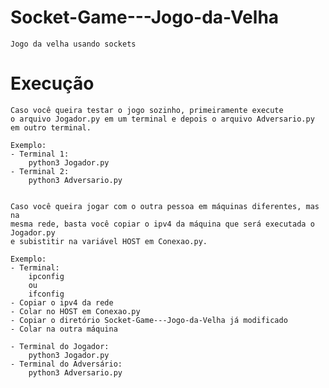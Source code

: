 # Socket-Game---Jogo-da-Velha

    Jogo da velha usando sockets

# Execução

    Caso você queira testar o jogo sozinho, primeiramente execute
    o arquivo Jogador.py em um terminal e depois o arquivo Adversario.py
    em outro terminal. 
    
    Exemplo:
    - Terminal 1:
        python3 Jogador.py
    - Terminal 2:
        python3 Adversario.py 


    Caso você queira jogar com o outra pessoa em máquinas diferentes, mas na
    mesma rede, basta você copiar o ipv4 da máquina que será executada o Jogador.py
    e subistitir na variável HOST em Conexao.py.

    Exemplo:
    - Terminal:
        ipconfig
        ou
        ifconfig
    - Copiar o ipv4 da rede
    - Colar no HOST em Conexao.py
    - Copiar o diretório Socket-Game---Jogo-da-Velha já modificado
    - Colar na outra máquina

    - Terminal do Jogador:
        python3 Jogador.py
    - Terminal do Adversário:
        python3 Adversario.py 
